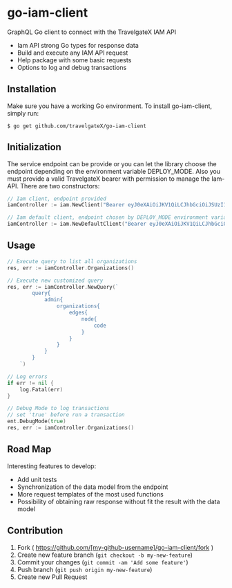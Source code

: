 # go-iam-client
GraphQL Go client to connect with the TravelgateX IAM API

* Iam API strong Go types for response data
* Build and execute any IAM API request
* Help package with some basic requests
* Options to log and debug transactions

## Installation
Make sure you have a working Go environment. To install go-iam-client, simply run:

```
$ go get github.com/travelgateX/go-iam-client
```

## Initialization
The service endpoint can be provide or you can let the library choose the endpoint depending on the environment variable DEPLOY_MODE. Also you must provide a valid TravelgateX bearer with permission to manage the Iam-API. There are two constructors:
```go
// Iam client, endpoint provided
iamController := iam.NewClient("Bearer eyJ0eXAiOiJKV1QiLCJhbGciOiJSUzI1NiIsImt...", "https://api...")

// Iam default client, endpoint chosen by DEPLOY_MODE environment variable
iamController := iam.NewDefaultClient("Bearer eyJ0eXAiOiJKV1QiLCJhbGciOiJSUzI1NiIsImt...")
```

## Usage
```go
// Execute query to list all organizations
res, err := iamController.Organizations()

// Execute new customized query
res, err := iamController.NewQuery(`
		query{
			admin{
				organizations{
					edges{
						node{
							code
						}
					}
				}
			}
		}
	`)

// Log errors
if err != nil {
    log.Fatal(err)
}

// Debug Mode to log transactions
// set 'true' before run a transaction
ent.DebugMode(true)
res, err := iamController.Organizations()

```

## Road Map
Interesting features to develop:

* Add unit tests
* Synchronization of the data model from the endpoint
* More request templates of the most used functions
* Possibility of obtaining raw response without fit the result with the data model

## Contribution
1. Fork ( https://github.com/[my-github-username]/go-iam-client/fork )
2. Create new feature branch (`git checkout -b my-new-feature`)
3. Commit your changes (`git commit -am 'Add some feature'`)
4. Push branch (`git push origin my-new-feature`)
5. Create new Pull Request
